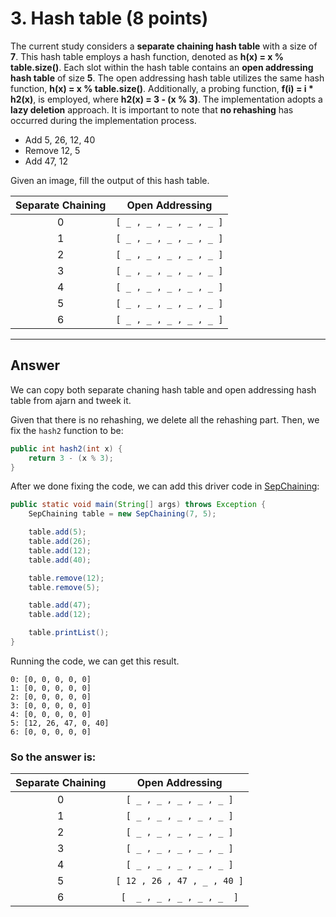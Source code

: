 # 3. Hash table (8 points)

The current study considers a **separate chaining hash table** with a size of **7**. This hash table employs a hash function, denoted as **h(x) = x % table.size()**. Each slot within the hash table contains an **open addressing hash table** of size **5**. The open addressing hash table utilizes the same hash function, **h(x) = x % table.size()**. Additionally, a probing function, **f(i) = i \* h2(x)**, is employed, where **h2(x) = 3 - (x % 3)**. The implementation adopts a **lazy deletion** approach. It is important to note that **no rehashing** has occurred during the implementation process.

- Add 5, 26, 12, 40
- Remove 12, 5
- Add 47, 12

Given an image, fill the output of this hash table.

| Separate Chaining |     Open Addressing     |
| :---------------: | :---------------------: |
|         0         | `[ _ , _ , _ , _ , _ ]` |
|         1         | `[ _ , _ , _ , _ , _ ]` |
|         2         | `[ _ , _ , _ , _ , _ ]` |
|         3         | `[ _ , _ , _ , _ , _ ]` |
|         4         | `[ _ , _ , _ , _ , _ ]` |
|         5         | `[ _ , _ , _ , _ , _ ]` |
|         6         | `[ _ , _ , _ , _ , _ ]` |

---

## **Answer**

We can copy both separate chaning hash table and open addressing hash table from ajarn and tweek it.

Given that there is no rehashing, we delete all the rehashing part. Then, we fix the `hash2` function to be:

```java
public int hash2(int x) {
	return 3 - (x % 3);
}
```

After we done fixing the code, we can add this driver code in [SepChaining](SepChaining.java):

```java
public static void main(String[] args) throws Exception {
	SepChaining table = new SepChaining(7, 5);

	table.add(5);
	table.add(26);
	table.add(12);
	table.add(40);

	table.remove(12);
	table.remove(5);

	table.add(47);
	table.add(12);

	table.printList();
}
```

Running the code, we can get this result.

```
0: [0, 0, 0, 0, 0]
1: [0, 0, 0, 0, 0]
2: [0, 0, 0, 0, 0]
3: [0, 0, 0, 0, 0]
4: [0, 0, 0, 0, 0]
5: [12, 26, 47, 0, 40]
6: [0, 0, 0, 0, 0]
```

### So the answer is:

| Separate Chaining |       Open Addressing       |
| :---------------: | :-------------------------: |
|         0         |   `[ _ , _ , _ , _ , _ ]`   |
|         1         |   `[ _ , _ , _ , _ , _ ]`   |
|         2         |   `[ _ , _ , _ , _ , _ ]`   |
|         3         |   `[ _ , _ , _ , _ , _ ]`   |
|         4         |   `[ _ , _ , _ , _ , _ ]`   |
|         5         | `[ 12 , 26 , 47 , _ , 40 ]` |
|         6         |  `[  _ , _ , _ , _ , _  ]`  |
